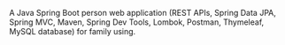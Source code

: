 A Java Spring Boot person web application (REST APIs, Spring Data JPA, Spring MVC, Maven, Spring Dev Tools, Lombok, Postman, Thymeleaf, MySQL database) for family using.